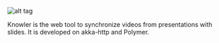 ![alt tag](https://raw.github.com/JAVEO/knowler/master/docs/img/knowler.png)

Knowler is the web tool to synchronize videos from presentations with slides. It is developed on akka-http and Polymer.
